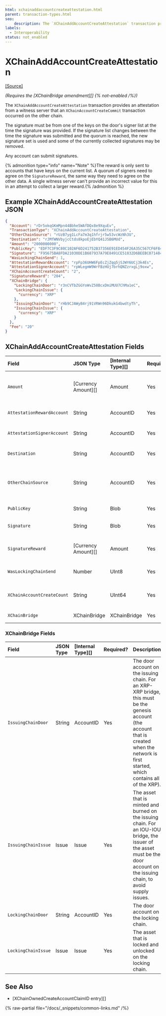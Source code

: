```yaml
---
html: xchainaddaccountcreateattestation.html
parent: transaction-types.html
seo:
    description: The `XChainAddAccountCreateAttestation` transaction provides an attestation from a witness server that a `XChainAccountCreateCommit` transaction occurred on the other chain.
labels:
  - Interoperability
status: not_enabled
---
```

# XChainAddAccountCreateAttestation
[[Source]](https://github.com/XRPLF/rippled/blob/master/src/ripple/protocol/impl/TxFormats.cpp#L447-L464 "Source")

_(Requires the [XChainBridge amendment][] {% not-enabled /%})_

The `XChainAddAccountCreateAttestation` transaction provides an attestation from a witness server that an `XChainAccountCreateCommit` transaction occurred on the other chain.

The signature must be from one of the keys on the door's signer list at the time the signature was provided. If the signature list changes between the time the signature was submitted and the quorum is reached, the new signature set is used and some of the currently collected signatures may be removed.

Any account can submit signatures.

{% admonition type="info" name="Note" %}The reward is only sent to accounts that have keys on the current list. A quorum of signers need to agree on the `SignatureReward`, the same way they need to agree on the other data. A single witness server can't provide an incorrect value for this in an attempt to collect a larger reward.{% /admonition %}


## Example XChainAddAccountCreateAttestation JSON

```json
{
  "Account": "rDr5okqGKmMpn44Bbhe5WAfDQx8e9XquEv",
  "TransactionType": "XChainAddAccountCreateAttestation",
  "OtherChainSource": "rUzB7yg1LcFa7m3q1hfrjr5w53vcWzNh3U",
  "Destination": "rJMfWNVbyjcCtds8kpoEjEbYQ41J5B6MUd",
  "Amount": "2000000000",
  "PublicKey": "EDF7C3F9C80C102AF6D241752B37356E91ED454F26A35C567CF6F8477960F66614",
  "Signature": "F95675BA8FDA21030DE1B687937A79E8491CE51832D6BEEBC071484FA5AF5B8A0E9AFF11A4AA46F09ECFFB04C6A8DAE8284AF3ED8128C7D0046D842448478500",
  "WasLockingChainSend": 1,
  "AttestationRewardAccount": "rpFp36UHW6FpEcZjZqq5jSJWY6UCj3k4Es",
  "AttestationSignerAccount": "rpWLegmW9WrFBzHUj7brhQNZzrxgLj9oxw",
  "XChainAccountCreateCount": "2",
  "SignatureReward": "204",
  "XChainBridge": {
    "LockingChainDoor": "r3nCVTbZGGYoWvZ58BcxDmiMUU7ChMa1eC",
    "LockingChainIssue": {
      "currency": "XRP"
    },
    "IssuingChainDoor": "rHb9CJAWyB4rj91VRWn96DkukG4bwdtyTh",
    "IssuingChainIssue": {
      "currency": "XRP"
    }
  },
  "Fee": "20"
}
```


## XChainAddAccountCreateAttestation Fields

| Field                      | JSON Type           | [Internal Type][] | Required? | Description |
|:---------------------------|:--------------------|:------------------|:----------|:------------|
| `Amount`                   | [Currency Amount][] | Amount            | Yes       | The amount committed by the `XChainAccountCreateCommit` transaction on the source chain. |
| `AttestationRewardAccount` | String              | AccountID         | Yes       | The account that should receive this signer's share of the `SignatureReward`. |
| `AttestationSignerAccount` | String              | AccountID         | Yes       | The account on the door account's signer list that is signing the transaction. |
| `Destination`              | String              | AccountID         | Yes       | The destination account for the funds on the destination chain. |
| `OtherChainSource`         | String              | AccountID         | Yes       | The account on the source chain that submitted the `XChainAccountCreateCommit` transaction that triggered the event associated with the attestation. |
| `PublicKey`                | String              | Blob              | Yes       | The public key used to verify the signature. |
| `Signature`                | String              | Blob              | Yes       | The signature attesting to the event on the other chain. |
| `SignatureReward`          | [Currency Amount][] | Amount            | Yes       | The signature reward paid in the `XChainAccountCreateCommit` transaction. |
| `WasLockingChainSend`      | Number              | UInt8             | Yes       | A boolean representing the chain where the event occurred. |
| `XChainAccountCreateCount` | String              | UInt64            | Yes       | The counter that represents the order that the claims must be processed in. |
| `XChainBridge`             | XChainBridge        | XChainBridge      | Yes       | The bridge associated with the attestation. |


### XChainBridge Fields

| Field               | JSON Type | [Internal Type][] | Required? | Description     |
|:--------------------|:----------|:------------------|:----------|:----------------|
| `IssuingChainDoor`  | String    | AccountID         | Yes       | The door account on the issuing chain. For an XRP-XRP bridge, this must be the genesis account (the account that is created when the network is first started, which contains all of the XRP). |
| `IssuingChainIssue` | Issue     | Issue             | Yes       | The asset that is minted and burned on the issuing chain. For an IOU-IOU bridge, the issuer of the asset must be the door account on the issuing chain, to avoid supply issues. |
| `LockingChainDoor`  | String    | AccountID         | Yes       | The door account on the locking chain. |
| `LockingChainIssue` | Issue     | Issue             | Yes       | The asset that is locked and unlocked on the locking chain. |

## See Also

- [XChainOwnedCreateAccountClaimID entry][]

{% raw-partial file="/docs/_snippets/common-links.md" /%}
